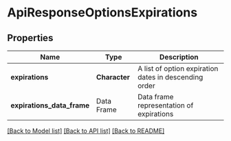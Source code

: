 # ApiResponseOptionsExpirations

[//]: # (CLASS:IntrinioSDK::ApiResponseOptionsExpirations)

[//]: # (KIND:object)

## Properties

[//]: # (START_DEFINITION)

Name | Type | Description
------------ | ------------- | -------------
**expirations** | **Character** | A list of option expiration dates in descending order &nbsp;
**expirations_data_frame** | Data Frame | Data frame representation of expirations

[//]: # (END_DEFINITION)


[[Back to Model list]](../README.md#documentation-for-models) [[Back to API list]](../README.md#documentation-for-api-endpoints) [[Back to README]](../README.md)



